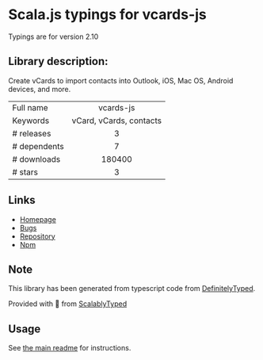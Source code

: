 
# Scala.js typings for vcards-js

Typings are for version 2.10

## Library description:
Create vCards to import contacts into Outlook, iOS, Mac OS, Android devices, and more.

|                    |                 |
| ------------------ | :-------------: |
| Full name          | vcards-js |
| Keywords           | vCard, vCards, contacts |
| # releases         | 3 |
| # dependents       | 7 |
| # downloads        | 180400 |
| # stars            | 3 |

## Links
- [Homepage](https://github.com/enesser/vCards-JS)
- [Bugs](https://github.com/enesser/vCards-JS/issues)
- [Repository](https://github.com/enesser/vCards-js)
- [Npm](https://www.npmjs.com/package/vcards-js)
    


## Note
This library has been generated from typescript code from [DefinitelyTyped](https://definitelytyped.org).

Provided with :purple_heart: from [ScalablyTyped](https://github.com/oyvindberg/ScalablyTyped)

## Usage
See [the main readme](../../readme.md) for instructions.


